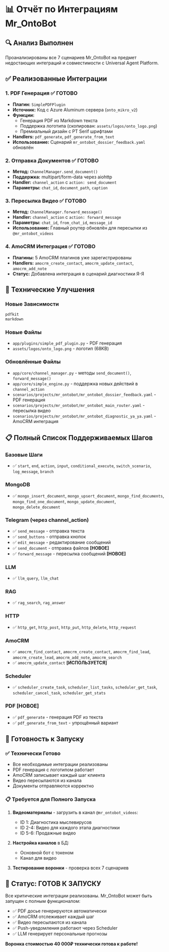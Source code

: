 # 📊 Отчёт по Интеграциям Mr_OntoBot

## 🔍 Анализ Выполнен

Проанализированы все 7 сценариев Mr_OntoBot на предмет недостающих интеграций и совместимости с Universal Agent Platform.

## ✅ Реализованные Интеграции

### 1. **PDF Генерация** ✅ ГОТОВО
- **Плагин:** `SimplePDFPlugin` 
- **Источник:** Код с Azure Aluminum сервера (`onto_mikro_v2`)
- **Функции:** 
  - Генерация PDF из Markdown текста
  - Поддержка логотипа (скопирован: `assets/logos/onto_logo.png`)
  - Премиальный дизайн с PT Serif шрифтами
- **Handlers:** `pdf_generate`, `pdf_generate_from_text`
- **Использование:** Сценарий `mr_ontobot_dossier_feedback.yaml` обновлён

### 2. **Отправка Документов** ✅ ГОТОВО  
- **Метод:** `ChannelManager.send_document()`
- **Поддержка:** multipart/form-data через aiohttp
- **Handler:** `channel_action` с `action: send_document`
- **Параметры:** `chat_id`, `document_path`, `caption`

### 3. **Пересылка Видео** ✅ ГОТОВО
- **Метод:** `ChannelManager.forward_message()`
- **Handler:** `channel_action` с `action: forward_message`
- **Параметры:** `chat_id`, `from_chat_id`, `message_id`
- **Использование:** Главный роутер обновлён для пересылки из `@mr_ontobot_videos`

### 4. **AmoCRM Интеграция** ✅ ГОТОВО
- **Плагины:** 5 AmoCRM плагинов уже зарегистрированы
- **Handlers:** `amocrm_create_contact`, `amocrm_update_contact`, `amocrm_add_note`
- **Статус:** Добавлена интеграция в сценарий диагностики Я-Я

## 🔧 Технические Улучшения

### Новые Зависимости
```txt
pdfkit
markdown
```

### Новые Файлы
- `app/plugins/simple_pdf_plugin.py` - PDF генерация
- `assets/logos/onto_logo.png` - логотип (68KB)

### Обновлённые Файлы
- `app/core/channel_manager.py` - методы `send_document()`, `forward_message()`
- `app/core/simple_engine.py` - поддержка новых действий в `channel_action`
- `scenarios/projects/mr_ontobot/mr_ontobot_dossier_feedback.yaml` - PDF генерация
- `scenarios/projects/mr_ontobot/mr_ontobot_main_router.yaml` - пересылка видео
- `scenarios/projects/mr_ontobot/mr_ontobot_diagnostic_ya_ya.yaml` - AmoCRM интеграция

## 📋 Полный Список Поддерживаемых Шагов

### Базовые Шаги
- ✅ `start`, `end`, `action`, `input`, `conditional_execute`, `switch_scenario`, `log_message`, `branch`

### MongoDB
- ✅ `mongo_insert_document`, `mongo_upsert_document`, `mongo_find_documents`, `mongo_find_one_document`, `mongo_update_document`, `mongo_delete_document`

### Telegram (через channel_action)
- ✅ `send_message` - отправка текста
- ✅ `send_buttons` - отправка кнопок  
- ✅ `edit_message` - редактирование сообщений
- ✅ `send_document` - отправка файлов **[НОВОЕ]**
- ✅ `forward_message` - пересылка сообщений **[НОВОЕ]**

### LLM
- ✅ `llm_query`, `llm_chat`

### RAG
- ✅ `rag_search`, `rag_answer`

### HTTP
- ✅ `http_get`, `http_post`, `http_put`, `http_delete`, `http_request`

### AmoCRM
- ✅ `amocrm_find_contact`, `amocrm_create_contact`, `amocrm_find_lead`, `amocrm_create_lead`, `amocrm_add_note`, `amocrm_search`
- ✅ `amocrm_update_contact` **[ИСПОЛЬЗУЕТСЯ]**

### Scheduler
- ✅ `scheduler_create_task`, `scheduler_list_tasks`, `scheduler_get_task`, `scheduler_cancel_task`, `scheduler_get_stats`

### PDF **[НОВОЕ]**
- ✅ `pdf_generate` - генерация PDF из текста
- ✅ `pdf_generate_from_text` - упрощённый вариант

## 🎯 Готовность к Запуску

### ✅ Технически Готово
- Все необходимые интеграции реализованы
- PDF генерация с логотипом работает
- AmoCRM записывает каждый шаг клиента
- Видео пересылаются из канала
- Документы отправляются корректно

### 📋 Требуется для Полного Запуска
1. **Видеоматериалы** - загрузить в канал `@mr_ontobot_videos`:
   - ID 1: Диагностика мыслевирусов
   - ID 2-4: Видео для каждого этапа диагностики
   - ID 5-6: Продажные видео

2. **Настройка каналов** в БД:
   - Основной бот с токеном
   - Канал для видео

3. **Тестирование воронки** - проверка всех 7 сценариев

## 🚀 Статус: ГОТОВ К ЗАПУСКУ

Все критические интеграции реализованы. Mr_OntoBot может быть запущен с полным функционалом:
- ✅ PDF досье генерируются автоматически
- ✅ AmoCRM отслеживает каждый шаг
- ✅ Видео пересылаются из канала
- ✅ Push-уведомления работают через Scheduler
- ✅ LLM генерирует персональные прогнозы

**Воронка стоимостью 40 000₽ технически готова к работе!** 